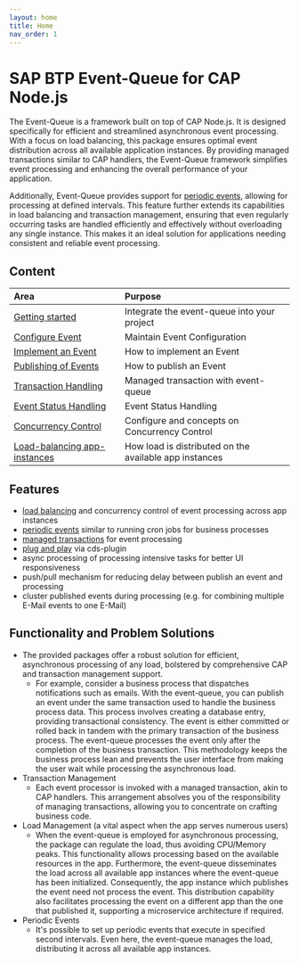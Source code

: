 ```yaml
---
layout: home
title: Home
nav_order: 1
---
```


# SAP BTP Event-Queue for CAP Node.js

The Event-Queue is a framework built on top of CAP Node.js. It is designed specifically for efficient and
streamlined asynchronous event processing. With a focus on load balancing, this package ensures optimal
event distribution across all available application instances. By providing managed transactions similar to CAP
handlers, the Event-Queue framework simplifies event processing and enhancing the overall performance of your application.

Additionally, Event-Queue provides support for [periodic events](/event-queue/configure-event/#periodic-events), allowing for processing at defined intervals.
This feature further extends its capabilities in load balancing and transaction management, ensuring that even regularly
occurring tasks are handled efficiently and effectively without overloading any single instance. This makes it an ideal
solution for applications needing consistent and reliable event processing.

## Content

| Area                                         | Purpose                                                |
| :------------------------------------------- | :----------------------------------------------------- |
| [Getting started](setup)                     | Integrate the event-queue into your project            |
| [Configure Event](configure-event)           | Maintain Event Configuration                           |
| [Implement an Event](implement-event)        | How to implement an Event                              |
| [Publishing of Events](publish-event)        | How to publish an Event                                |
| [Transaction Handling](transaction-handling) | Managed transaction with event-queue                   |
| [Event Status Handling](status-handling)     | Event Status Handling                                  |
| [Concurrency Control](setup)                 | Configure and concepts on Concurrency Control          |
| [Load-balancing app-instances](setup)        | How load is distributed on the available app instances |

## Features

- [load balancing](/event-queue/load-balancing) and concurrency control of event processing across app instances
- [periodic events](/event-queue/configure-event/#periodic-events) similar to running cron jobs for business processes
- [managed transactions](/event-queue/transaction-handling) for event processing
- [plug and play](setup) via cds-plugin
- async processing of processing intensive tasks for better UI responsiveness
- push/pull mechanism for reducing delay between publish an event and processing
- cluster published events during processing (e.g. for combining multiple E-Mail events to one E-Mail)

## Functionality and Problem Solutions

- The provided packages offer a robust solution for efficient, asynchronous processing of any load, bolstered by comprehensive CAP and transaction management support.
  - For example, consider a business process that dispatches notifications such as emails. With the event-queue, you can publish an event under the same transaction used to handle the business process data. This process involves creating a database entry, providing transactional consistency. The event is either committed or rolled back in tandem with the primary transaction of the business process. The event-queue processes the event only after the completion of the business transaction. This methodology keeps the business process lean and prevents the user interface from making the user wait while processing the asynchronous load.
- Transaction Management
  - Each event processor is invoked with a managed transaction, akin to CAP handlers. This arrangement absolves you of the responsibility of managing transactions, allowing you to concentrate on crafting business code.
- Load Management (a vital aspect when the app serves numerous users)
  - When the event-queue is employed for asynchronous processing, the package can regulate the load, thus avoiding CPU/Memory peaks. This functionality allows processing based on the available resources in the app. Furthermore, the event-queue disseminates the load across all available app instances where the event-queue has been initialized. Consequently, the app instance which publishes the event need not process the event. This distribution capability also facilitates processing the event on a different app than the one that published it, supporting a microservice architecture if required.
- Periodic Events
  - It's possible to set up periodic events that execute in specified second intervals. Even here, the event-queue manages the load, distributing it across all available app instances.
